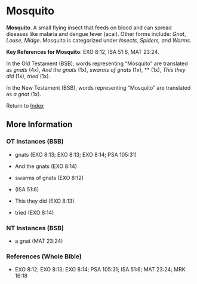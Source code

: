 # Mosquito
**Mosquito**. 
A small flying insect that feeds on blood and can spread diseases like malaria and dengue fever (acai). 
Other forms include: 
*Gnat*, *Louse*, *Midge*. 
Mosquito is categorized under _Insects, Spiders, and Worms_. 


**Key References for Mosquito**: 
EXO 8:12, ISA 51:6, MAT 23:24. 


In the Old Testament (BSB), words representing “Mosquito” are translated as 
*gnats* (4x), *And the gnats* (1x), *swarms of gnats* (1x), ** (1x), *This they did* (1x), *tried* (1x). 


In the New Testament (BSB), words representing “Mosquito” are translated as 
*a gnat* (1x). 


Return to [Index](00-Index.md)

## More Information

### OT Instances (BSB)

* gnats (EXO 8:13; EXO 8:13; EXO 8:14; PSA 105:31)

* And the gnats (EXO 8:14)

* swarms of gnats (EXO 8:12)

*  (ISA 51:6)

* This they did (EXO 8:13)

* tried (EXO 8:14)



### NT Instances (BSB)

* a gnat (MAT 23:24)



### References (Whole Bible)

* EXO 8:12; EXO 8:13; EXO 8:14; PSA 105:31; ISA 51:6; MAT 23:24; MRK 16:18



